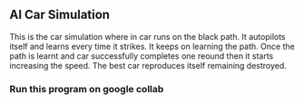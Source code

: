 ## AI Car Simulation
This is the car simulation where in car runs on the black path. It autopilots itself and learns every time it strikes. It keeps on learning the path. Once the path is learnt and car successfully completes one reound then it starts increasing the speed. The best car reproduces itself remaining destroyed.
### Run this program on google collab
